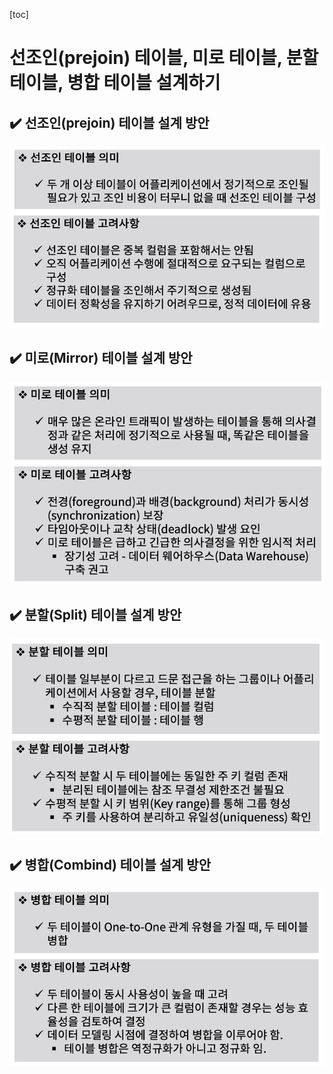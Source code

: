 [toc]

# 선조인(prejoin) 테이블, 미로 테이블, 분할 테이블, 병합 테이블 설계하기

## :heavy_check_mark: 선조인(prejoin) 테이블 설계 방안

![image-20210408202746147](assets/image-20210408202746147.png)






## :heavy_check_mark: 미로(Mirror) 테이블 설계 방안 

![image-20210408202852500](assets/image-20210408202852500.png)






## :heavy_check_mark: 분할(Split) 테이블 설계 방안

![image-20210408203220987](assets/image-20210408203220987.png)






## :heavy_check_mark: 병합(Combind) 테이블 설계 방안

![image-20210408203428213](assets/image-20210408203428213.png)




